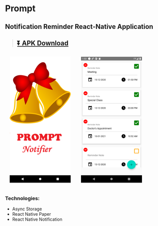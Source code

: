 # Prompt
## Notification Reminder React-Native Application

>## [⏬ APK Download](app-armeabi-v7a-release.apk?raw=true)

<p>
<img src="android/screenshots/1.png" width=200 style="margin:15px">
<img src="android/screenshots/2.png" width=200 style="margin:15px">
</p>

### Technologies:
* Async Storage
* React Native Paper
* React Native Notification